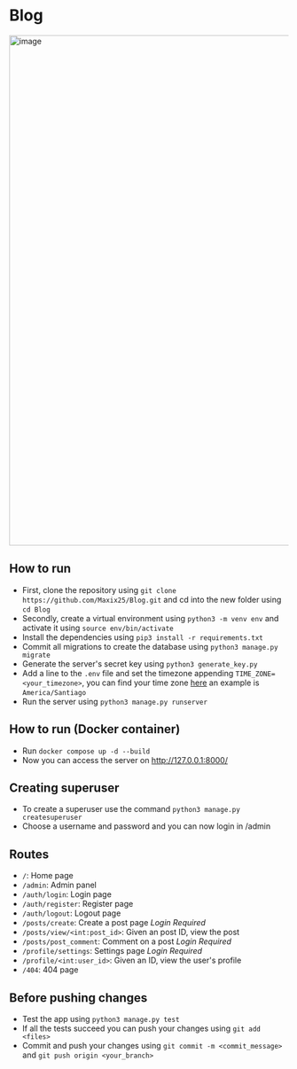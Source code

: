 # Blog
<img width="1885" height="921" alt="image" src="https://github.com/user-attachments/assets/3dbab76b-1aeb-4191-9416-c7411f933ec0" />

## How to run
  - First, clone the repository using ```git clone https://github.com/Maxix25/Blog.git``` and cd into the new folder using ```cd Blog```
  - Secondly, create a virtual environment using ```python3 -m venv env``` and activate it using ```source env/bin/activate```
  - Install the dependencies using ```pip3 install -r requirements.txt```
  - Commit all migrations to create the database using ```python3 manage.py migrate```
  - Generate the server's secret key using ```python3 generate_key.py```
  - Add a line to the ```.env``` file and set the timezone appending ```TIME_ZONE=<your_timezone>```, you can find your time zone <a href="https://en.wikipedia.org/wiki/List_of_tz_database_time_zones" target="_blank">here</a> an example is `America/Santiago`
  - Run the server using ```python3 manage.py runserver```

## How to run (Docker container)
  - Run ```docker compose up -d --build```
  - Now you can access the server on http://127.0.0.1:8000/

## Creating superuser
  - To create a superuser use the command ```python3 manage.py createsuperuser```
  - Choose a username and password and you can now login in /admin

## Routes
  - ```/```: Home page
  - ```/admin```: Admin panel
  - ```/auth/login```: Login page
  - ```/auth/register```: Register page
  - ```/auth/logout```: Logout page
  - ```/posts/create```: Create a post page *Login Required*
  - ```/posts/view/<int:post_id>```: Given an post ID, view the post
  - ```/posts/post_comment```: Comment on a post *Login Required*
  - ```/profile/settings```: Settings page *Login Required*
  - ```/profile/<int:user_id>```: Given an ID, view the user's profile
  - ```/404```: 404 page

## Before pushing changes
  - Test the app using ```python3 manage.py test```
  - If all the tests succeed you can push your changes using ```git add <files>```
  - Commit and push your changes using ```git commit -m <commit_message>``` and ```git push origin <your_branch>```

